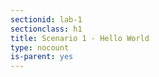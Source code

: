 ```yaml
---
sectionid: lab-1
sectionclass: h1
title: Scenario 1 - Hello World
type: nocount
is-parent: yes
---
```

